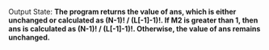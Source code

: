 Output State: **The program returns the value of ans, which is either unchanged or calculated as (N-1)! / (L[-1]-1)!. If M2 is greater than 1, then ans is calculated as (N-1)! / (L[-1]-1)!. Otherwise, the value of ans remains unchanged.**